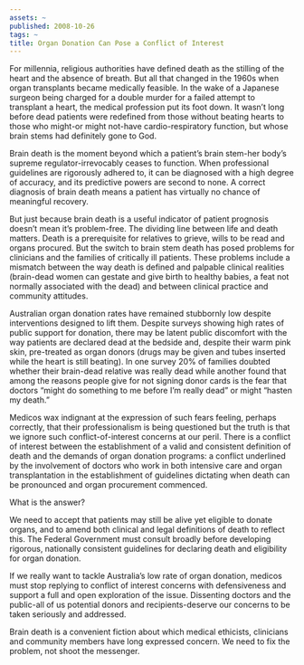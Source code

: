 ```yaml
---
assets: ~
published: 2008-10-26
tags: ~
title: Organ Donation Can Pose a Conflict of Interest
---
```

For millennia, religious authorities have defined death as the stilling
of the heart and the absence of breath. But all that changed in the
1960s when organ transplants became medically feasible. In the wake of a
Japanese surgeon being charged for a double murder for a failed attempt
to transplant a heart, the medical profession put its foot down. It
wasn’t long before dead patients were redefined from those without
beating hearts to those who might-or might not-have cardio-respiratory
function, but whose brain stems had definitely gone to God.

Brain death is the moment beyond which a patient’s brain stem-her body’s
supreme regulator-irrevocably ceases to function. When professional
guidelines are rigorously adhered to, it can be diagnosed with a high
degree of accuracy, and its predictive powers are second to none. A
correct diagnosis of brain death means a patient has virtually no chance
of meaningful recovery.

But just because brain death is a useful indicator of patient prognosis
doesn’t mean it’s problem-free. The dividing line between life and death
matters. Death is a prerequisite for relatives to grieve, wills to be
read and organs procured. But the switch to brain stem death has posed
problems for clinicians and the families of critically ill patients.
These problems include a mismatch between the way death is defined and
palpable clinical realities (brain-dead women can gestate and give birth
to healthy babies, a feat not normally associated with the dead) and
between clinical practice and community attitudes.

Australian organ donation rates have remained stubbornly low despite
interventions designed to lift them. Despite surveys showing high rates
of public support for donation, there may be latent public discomfort
with the way patients are declared dead at the bedside and, despite
their warm pink skin, pre-treated as organ donors (drugs may be given
and tubes inserted while the heart is still beating). In one survey 20%
of families doubted whether their brain-dead relative was really dead
while another found that among the reasons people give for not signing
donor cards is the fear that doctors “might do something to me before
I’m really dead” or might “hasten my death.”

Medicos wax indignant at the expression of such fears feeling, perhaps
correctly, that their professionalism is being questioned but the truth
is that we ignore such conflict-of-interest concerns at our peril. There
is a conflict of interest between the establishment of a valid and
consistent definition of death and the demands of organ donation
programs: a conflict underlined by the involvement of doctors who work
in both intensive care and organ transplantation in the establishment of
guidelines dictating when death can be pronounced and organ procurement
commenced.

What is the answer?

We need to accept that patients may still be alive yet eligible to
donate organs, and to amend both clinical and legal definitions of death
to reflect this. The Federal Government must consult broadly before
developing rigorous, nationally consistent guidelines for declaring
death and eligibility for organ donation.

If we really want to tackle Australia’s low rate of organ donation,
medicos must stop replying to conflict of interest concerns with
defensiveness and support a full and open exploration of the issue.
Dissenting doctors and the public-all of us potential donors and
recipients-deserve our concerns to be taken seriously and addressed.

Brain death is a convenient fiction about which medical ethicists,
clinicians and community members have long expressed concern. We need to
fix the problem, not shoot the messenger.